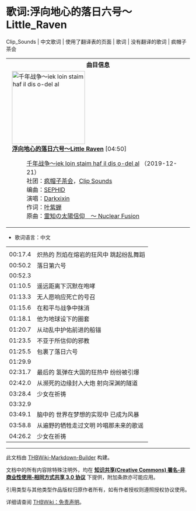 # 歌词:浮向地心的落日六号～Little_Raven

<!-- source html: G:\repos\THBWiki-Markdown-Builder\THBWikiMarkdown\Temp\main\8\89\ns512%3A%E6%B5%AE%E5%90%91%E5%9C%B0%E5%BF%83%E7%9A%84%E8%90%BD%E6%97%A5%E5%85%AD%E5%8F%B7%EF%BD%9ELittle_Raven.html -->

Clip_Sounds | 中文歌词 | 使用了翻译表的页面 | 歌词 | 没有翻译的歌词 | 疯帽子茶会


<table><tbody><tr><th colspan="2">曲目信息</th></tr><tr><td colspan="2" style="padding-left: 1em;"><div class="floatright"><a href="./文件-千年战争～iek_loin_staim_haf_il_dis_o-del_al封面.jpg.md" class="image" title="千年战争～iek loin staim haf il dis o-del al"><img alt="千年战争～iek loin staim haf il dis o-del al" src="https://upload.thwiki.cc/thumb/e/e7/%E5%8D%83%E5%B9%B4%E6%88%98%E4%BA%89%EF%BD%9Eiek_loin_staim_haf_il_dis_o-del_al%E5%B0%81%E9%9D%A2.jpg/200px-%E5%8D%83%E5%B9%B4%E6%88%98%E4%BA%89%EF%BD%9Eiek_loin_staim_haf_il_dis_o-del_al%E5%B0%81%E9%9D%A2.jpg" decoding="async" loading="lazy" width="200" height="200" srcset="https://upload.thwiki.cc/thumb/e/e7/%E5%8D%83%E5%B9%B4%E6%88%98%E4%BA%89%EF%BD%9Eiek_loin_staim_haf_il_dis_o-del_al%E5%B0%81%E9%9D%A2.jpg/300px-%E5%8D%83%E5%B9%B4%E6%88%98%E4%BA%89%EF%BD%9Eiek_loin_staim_haf_il_dis_o-del_al%E5%B0%81%E9%9D%A2.jpg 1.5x, https://upload.thwiki.cc/thumb/e/e7/%E5%8D%83%E5%B9%B4%E6%88%98%E4%BA%89%EF%BD%9Eiek_loin_staim_haf_il_dis_o-del_al%E5%B0%81%E9%9D%A2.jpg/400px-%E5%8D%83%E5%B9%B4%E6%88%98%E4%BA%89%EF%BD%9Eiek_loin_staim_haf_il_dis_o-del_al%E5%B0%81%E9%9D%A2.jpg 2x" data-file-width="3035" data-file-height="3035"></a></div><b><a href="/%E5%8D%83%E5%B9%B4%E6%88%98%E4%BA%89%EF%BD%9Eiek_loin_staim_haf_il_dis_o-del_al#2" title="千年战争～iek loin staim haf il dis o-del al">浮向地心的落日六号～Little Raven</a></b> &#91;04:50&#93;<dl><dd><a href="./千年战争～iek_loin_staim_haf_il_dis_o-del_al.md" title="千年战争～iek loin staim haf il dis o-del al">千年战争～iek loin staim haf il dis o-del al</a> （2019-12-21）<br>社团：<a href="./疯帽子茶会.md" title="疯帽子茶会">疯帽子茶会</a>，<a href="./Clip_Sounds.md" title="Clip Sounds">Clip Sounds</a><br>编曲：<a href="./SEPHID.md" title="SEPHID">SEPHID</a><br>演唱：<a href="./Darkxixin.md" title="Darkxixin">Darkxixin</a><br>作词：<a href="./叶紫蝉.md" title="叶紫蝉">叶紫蝉</a><br>原曲：<a href="./灵知的太阳信仰_～_Nuclear_Fusion.md" title="灵知的太阳信仰 ～ Nuclear Fusion" unred="">霊知の太陽信仰　～ Nuclear Fusion</a><br></dd></dl></td></tr></tbody></table>

- 歌词语言：中文

  
  

  


<table><tbody><tr class="tt-lyrics-header" id="=-1" data-pos="&#91;&quot;=&quot;,1&#93;"><td class="tt-lyrics" lang="zh"><div class="poem"></div></td><td class="tt-mainhzh" lang="zh"><div class="poem"></div></td></tr><tr class="tt-main-zh" id="=-2" data-pos="&#91;&quot;=&quot;,2&#93;"><td class="tt-time" lang="zh"><div class="poem">00:17.4</div></td><td class="tt-zh" lang="zh"><div class="poem">炽热的 烈焰在熔岩的狂风中 跳起纷乱舞蹈<br></div></td></tr><tr class="tt-main-zh" id="=-3" data-pos="&#91;&quot;=&quot;,3&#93;"><td class="tt-time" lang="zh"><div class="poem">00:50.2</div></td><td class="tt-zh" lang="zh"><div class="poem">落日第六号<br></div></td></tr><tr class="tt-lyrics-sep" id="=-4" data-pos="&#91;&quot;=&quot;,4&#93;"><td class="tt-sep" lang="zh"><div class="poem">00:52.3<br></div></td><td class="tt-text" lang="zh"><div class="poem"></div></td></tr><tr class="tt-main-zh" id="=-5" data-pos="&#91;&quot;=&quot;,5&#93;"><td class="tt-time" lang="zh"><div class="poem">01:10.5</div></td><td class="tt-zh" lang="zh"><div class="poem">遥远距离下沉默在咆哮<br></div></td></tr><tr class="tt-main-zh" id="=-6" data-pos="&#91;&quot;=&quot;,6&#93;"><td class="tt-time" lang="zh"><div class="poem">01:13.3</div></td><td class="tt-zh" lang="zh"><div class="poem">无人愿响应死亡的号召<br></div></td></tr><tr class="tt-main-zh" id="=-7" data-pos="&#91;&quot;=&quot;,7&#93;"><td class="tt-time" lang="zh"><div class="poem">01:15.6</div></td><td class="tt-zh" lang="zh"><div class="poem">在和平与战争中抹消<br></div></td></tr><tr class="tt-main-zh" id="=-8" data-pos="&#91;&quot;=&quot;,8&#93;"><td class="tt-time" lang="zh"><div class="poem">01:18.1</div></td><td class="tt-zh" lang="zh"><div class="poem">他为地球设下的圈套<br></div></td></tr><tr class="tt-main-zh" id="=-9" data-pos="&#91;&quot;=&quot;,9&#93;"><td class="tt-time" lang="zh"><div class="poem">01:20.7</div></td><td class="tt-zh" lang="zh"><div class="poem">从动乱中护佑前进的船锚<br></div></td></tr><tr class="tt-main-zh" id="=-10" data-pos="&#91;&quot;=&quot;,10&#93;"><td class="tt-time" lang="zh"><div class="poem">01:23.5</div></td><td class="tt-zh" lang="zh"><div class="poem">不亚于所信仰的邪教<br></div></td></tr><tr class="tt-main-zh" id="=-11" data-pos="&#91;&quot;=&quot;,11&#93;"><td class="tt-time" lang="zh"><div class="poem">01:25.5</div></td><td class="tt-zh" lang="zh"><div class="poem">包裹了落日六号<br></div></td></tr><tr class="tt-lyrics-sep" id="=-12" data-pos="&#91;&quot;=&quot;,12&#93;"><td class="tt-sep" lang="zh"><div class="poem">01:29.9<br></div></td><td class="tt-text" lang="zh"><div class="poem"></div></td></tr><tr class="tt-main-zh" id="=-13" data-pos="&#91;&quot;=&quot;,13&#93;"><td class="tt-time" lang="zh"><div class="poem">02:31.7</div></td><td class="tt-zh" lang="zh"><div class="poem">最后的 氢弹在大国的狂热中 纷纷被引爆<br></div></td></tr><tr class="tt-main-zh" id="=-14" data-pos="&#91;&quot;=&quot;,14&#93;"><td class="tt-time" lang="zh"><div class="poem">02:42.0</div></td><td class="tt-zh" lang="zh"><div class="poem">从濒死的边缘封入大炮 射向深渊的隧道<br></div></td></tr><tr class="tt-main-zh" id="=-15" data-pos="&#91;&quot;=&quot;,15&#93;"><td class="tt-time" lang="zh"><div class="poem">03:28.4</div></td><td class="tt-zh" lang="zh"><div class="poem">少女在祈祷<br></div></td></tr><tr class="tt-lyrics-sep" id="=-16" data-pos="&#91;&quot;=&quot;,16&#93;"><td class="tt-sep" lang="zh"><div class="poem">03:32.9<br></div></td><td class="tt-text" lang="zh"><div class="poem"></div></td></tr><tr class="tt-main-zh" id="=-17" data-pos="&#91;&quot;=&quot;,17&#93;"><td class="tt-time" lang="zh"><div class="poem">03:49.1</div></td><td class="tt-zh" lang="zh"><div class="poem">脑中的 世界在梦想的实现中 已成为风暴<br></div></td></tr><tr class="tt-main-zh" id="=-18" data-pos="&#91;&quot;=&quot;,18&#93;"><td class="tt-time" lang="zh"><div class="poem">03:58.8</div></td><td class="tt-zh" lang="zh"><div class="poem">从遍野的牺牲走过文明 吟唱那未来的歌谣<br></div></td></tr><tr class="tt-main-zh" id="=-19" data-pos="&#91;&quot;=&quot;,19&#93;"><td class="tt-time" lang="zh"><div class="poem">04:26.2</div></td><td class="tt-zh" lang="zh"><div class="poem">少女在祈祷</div></td></tr></tbody></table>







---

此文档由 [THBWiki-Markdown-Builder](https://github.com/Delsin-Yu/THBWiki-Markdown-Builder) 构建。

文档中的所有内容除特殊注明外，均在 [**知识共享(Creative Commons) 署名-非商业性使用-相同方式共享 3.0 协议**](https://creativecommons.org/licenses/by-sa/3.0/deed.zh-hans) 下提供，附加条款亦可能应用。

引用类型与其他类型作品版权归原作者所有，如有作者授权则遵照授权协议使用。

详细请查阅 [THBWiki：免责声明](https://thbwiki.cc/THBWiki:%E5%85%8D%E8%B4%A3%E5%A3%B0%E6%98%8E)。

